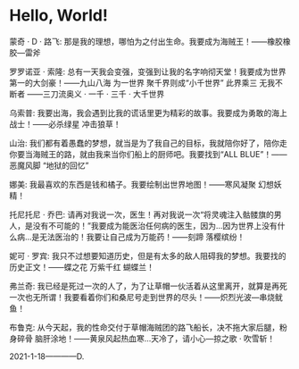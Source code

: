 # Hello, World!

蒙奇 · D · 路飞:
那是我的理想，哪怕为之付出生命。我要成为海贼王！——橡胶橡胶—雷斧

罗罗诺亚 · 索隆:
总有一天我会变强，变强到让我的名字响彻天堂！我要成为世界第一的大剑豪！——九山八海 为一世界 聚千界则成“小千世界” 此界乘三 无我不断者 ——三刀流奥义 · 一千 · 三千 · 大千世界

乌索普:
我要出海，我会遇到比我的谎话里更为精彩的故事。我要成为勇敢的海上战士！——必杀绿星 冲击狼草！

山治:
我们都有着愚蠢的梦想，就当是为了我自己的目标，我就陪你好了，陪你走你要当海贼王的路，就由我来当你们船上的厨师吧。我要找到“ALL BLUE”！——恶魔风脚 “地狱的回忆”

娜美:
我最喜欢的东西是钱和橘子。我要绘制出世界地图！——寒风凝聚 幻想妖精！

托尼托尼 · 乔巴:
请再对我说一次，医生！再对我说一次“将灵魂注入骷髅旗的男人，是没有不可能的！”我要成为能医治任何病的医生，因为...因为世界上没有什么病...是无法医治的！我要让自己成为万能药！——刻蹄 落樱缤纷！

妮可 · 罗宾:
我只不过想要知道历史，但是有太多的敌人阻碍我的梦想。我要找的历史正文！——蝶之花 万紫千红 蝴蝶兰！

弗兰奇:
我已经是死过一次的人了，为了让草帽一伙活着从这里离开，就算是再死一次也无所谓！我要看着你们和桑尼号走到世界的尽头！——炽烈光波—串烧鱿鱼！

布鲁克:
从今天起，我的性命交付于草帽海贼团的路飞船长，决不拖大家后腿，粉身碎骨 脑肝涂地！——黄泉风起热血寒...天冷了，请小心—掠之歌 · 吹雪斩！

2021-1-18————D.






